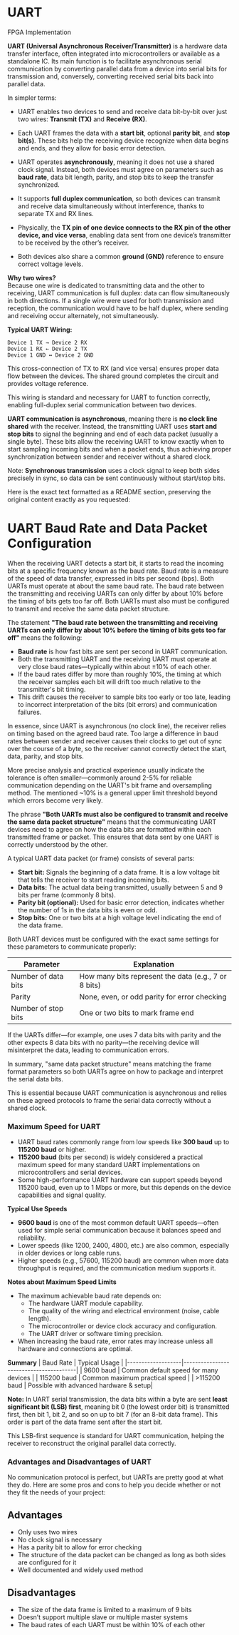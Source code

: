 # UART
FPGA Implementation 



**UART (Universal Asynchronous Receiver/Transmitter)** is a hardware data transfer interface, often integrated into microcontrollers or available as a standalone IC. Its main function is to facilitate asynchronous serial communication by converting parallel data from a device into serial bits for transmission and, conversely, converting received serial bits back into parallel data.

In simpler terms:

- UART enables two devices to send and receive data bit-by-bit over just two wires: **Transmit (TX)** and **Receive (RX)**.

- Each UART frames the data with a **start bit**, optional **parity bit**, and **stop bit(s)**. These bits help the receiving device recognize when data begins and ends, and they allow for basic error detection.

- UART operates **asynchronously**, meaning it does not use a shared clock signal. Instead, both devices must agree on parameters such as **baud rate**, data bit length, parity, and stop bits to keep the transfer synchronized.

- It supports **full duplex communication**, so both devices can transmit and receive data simultaneously without interference, thanks to separate TX and RX lines.

- Physically, the **TX pin of one device connects to the RX pin of the other device, and vice versa**, enabling data sent from one device’s transmitter to be received by the other’s receiver.

- Both devices also share a common **ground (GND)** reference to ensure correct voltage levels.

**Why two wires?**  
Because one wire is dedicated to transmitting data and the other to receiving, UART communication is full duplex: data can flow simultaneously in both directions. If a single wire were used for both transmission and reception, the communication would have to be half duplex, where sending and receiving occur alternately, not simultaneously.

**Typical UART Wiring:**  
```
Device 1 TX → Device 2 RX  
Device 1 RX ← Device 2 TX  
Device 1 GND ↔ Device 2 GND
```

This cross-connection of TX to RX (and vice versa) ensures proper data flow between the devices. The shared ground completes the circuit and provides voltage reference.

This wiring is standard and necessary for UART to function correctly, enabling full-duplex serial communication between two devices.


**UART communication is asynchronous**, meaning there is **no clock line shared** with the receiver. Instead, the transmitting UART uses **start and stop bits** to signal the beginning and end of each data packet (usually a single byte). These bits allow the receiving UART to know exactly when to start sampling incoming bits and when a packet ends, thus achieving proper synchronization between sender and receiver without a shared clock.

Note: **Synchronous transmission** uses a clock signal to keep both sides precisely in sync, so data can be sent continuously without start/stop bits.

Here is the exact text formatted as a README section, preserving the original content exactly as you requested:

# UART Baud Rate and Data Packet Configuration

When the receiving UART detects a start bit, it starts to read the incoming bits at a specific frequency known as the baud rate. Baud rate is a measure of the speed of data transfer, expressed in bits per second (bps). Both UARTs must operate at about the same baud rate. The baud rate between the transmitting and receiving UARTs can only differ by about 10% before the timing of bits gets too far off. Both UARTs must also must be configured to transmit and receive the same data packet structure.

The statement **"The baud rate between the transmitting and receiving UARTs can only differ by about 10% before the timing of bits gets too far off"** means the following:

- **Baud rate** is how fast bits are sent per second in UART communication.
- Both the transmitting UART and the receiving UART must operate at very close baud rates—typically within about ±10% of each other.
- If the baud rates differ by more than roughly 10%, the timing at which the receiver samples each bit will drift too much relative to the transmitter's bit timing.
- This drift causes the receiver to sample bits too early or too late, leading to incorrect interpretation of the bits (bit errors) and communication failures.

In essence, since UART is asynchronous (no clock line), the receiver relies on timing based on the agreed baud rate. Too large a difference in baud rates between sender and receiver causes their clocks to get out of sync over the course of a byte, so the receiver cannot correctly detect the start, data, parity, and stop bits.

More precise analysis and practical experience usually indicate the tolerance is often smaller—commonly around 2-5% for reliable communication depending on the UART's bit frame and oversampling method. The mentioned ~10% is a general upper limit threshold beyond which errors become very likely.

The phrase **"Both UARTs must also be configured to transmit and receive the same data packet structure"** means that the communicating UART devices need to agree on how the data bits are formatted within each transmitted frame or packet. This ensures that data sent by one UART is correctly understood by the other.

A typical UART data packet (or frame) consists of several parts:

- **Start bit:** Signals the beginning of a data frame. It is a low voltage bit that tells the receiver to start reading incoming bits.
- **Data bits:** The actual data being transmitted, usually between 5 and 9 bits per frame (commonly 8 bits).
- **Parity bit (optional):** Used for basic error detection, indicates whether the number of 1s in the data bits is even or odd.
- **Stop bits:** One or two bits at a high voltage level indicating the end of the data frame.

Both UART devices must be configured with the exact same settings for these parameters to communicate properly:

| Parameter        | Explanation                          |
|------------------|------------------------------------|
| Number of data bits | How many bits represent the data (e.g., 7 or 8 bits) |
| Parity           | None, even, or odd parity for error checking |
| Number of stop bits | One or two bits to mark frame end   |

If the UARTs differ—for example, one uses 7 data bits with parity and the other expects 8 data bits with no parity—the receiving device will misinterpret the data, leading to communication errors.

In summary, "same data packet structure" means matching the frame format parameters so both UARTs agree on how to package and interpret the serial data bits.

This is essential because UART communication is asynchronous and relies on these agreed protocols to frame the serial data correctly without a shared clock.


### Maximum Speed for UART
- UART baud rates commonly range from low speeds like **300 baud** up to **115200 baud** or higher.
- **115200 baud** (bits per second) is widely considered a practical maximum speed for many standard UART implementations on microcontrollers and serial devices.
- Some high-performance UART hardware can support speeds beyond 115200 baud, even up to 1 Mbps or more, but this depends on the device capabilities and signal quality.

**Typical Use Speeds**
- **9600 baud** is one of the most common default UART speeds—often used for simple serial communication because it balances speed and reliability.
- Lower speeds (like 1200, 2400, 4800, etc.) are also common, especially in older devices or long cable runs.
- Higher speeds (e.g., 57600, 115200 baud) are common when more data throughput is required, and the communication medium supports it.

**Notes about Maximum Speed Limits**
- The maximum achievable baud rate depends on:
  - The hardware UART module capability.
  - The quality of the wiring and electrical environment (noise, cable length).
  - The microcontroller or device clock accuracy and configuration.
  - The UART driver or software timing precision.
- When increasing the baud rate, error rates may increase unless all hardware and connections are optimal.

**Summary**
| Baud Rate         | Typical Usage                            |
|-------------------|----------------------------------------|
| 9600 baud         | Common default speed for many devices  |
| 115200 baud       | Common maximum practical speed          |
| >115200 baud      | Possible with advanced hardware & setup|


**Note:** In UART serial transmission, the data bits within a byte are sent **least significant bit (LSB) first**, meaning bit 0 (the lowest order bit) is transmitted first, then bit 1, bit 2, and so on up to bit 7 (for an 8-bit data frame). This order is part of the data frame sent after the start bit.

This LSB-first sequence is standard for UART communication, helping the receiver to reconstruct the original parallel data correctly.



### Advantages and Disadvantages of UART

No communication protocol is perfect, but UARTs are pretty good at what they do. Here are some pros and cons to help you decide whether or not they fit the needs of your project:

## Advantages

- Only uses two wires
- No clock signal is necessary
- Has a parity bit to allow for error checking
- The structure of the data packet can be changed as long as both sides are configured for it
- Well documented and widely used method

## Disadvantages

- The size of the data frame is limited to a maximum of 9 bits
- Doesn’t support multiple slave or multiple master systems
- The baud rates of each UART must be within 10% of each other


